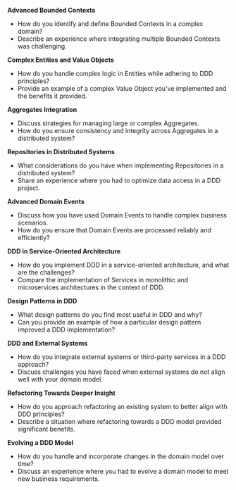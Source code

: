 **Advanced Bounded Contexts**
- How do you identify and define Bounded Contexts in a complex domain?
- Describe an experience where integrating multiple Bounded Contexts was challenging.

**Complex Entities and Value Objects**
- How do you handle complex logic in Entities while adhering to DDD principles?
- Provide an example of a complex Value Object you've implemented and the benefits it provided.

**Aggregates Integration**
- Discuss strategies for managing large or complex Aggregates.
- How do you ensure consistency and integrity across Aggregates in a distributed system?

**Repositories in Distributed Systems**
- What considerations do you have when implementing Repositories in a distributed system?
- Share an experience where you had to optimize data access in a DDD project.

**Advanced Domain Events**
- Discuss how you have used Domain Events to handle complex business scenarios.
- How do you ensure that Domain Events are processed reliably and efficiently?

**DDD in Service-Oriented Architecture**
- How do you implement DDD in a service-oriented architecture, and what are the challenges?
- Compare the implementation of Services in monolithic and microservices architectures in the context of DDD.

**Design Patterns in DDD**
- What design patterns do you find most useful in DDD and why?
- Can you provide an example of how a particular design pattern improved a DDD implementation?

**DDD and External Systems**
- How do you integrate external systems or third-party services in a DDD approach?
- Discuss challenges you have faced when external systems do not align well with your domain model.

**Refactoring Towards Deeper Insight**
- How do you approach refactoring an existing system to better align with DDD principles?
- Describe a situation where refactoring towards a DDD model provided significant benefits.

**Evolving a DDD Model**
- How do you handle and incorporate changes in the domain model over time?
- Discuss an experience where you had to evolve a domain model to meet new business requirements.